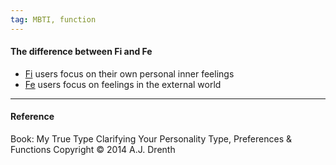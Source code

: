 ```yaml
---
tag: MBTI, function
---
```


#### The difference between Fi and Fe

- [Fi](obsidian://open?vault=dwarves&file=brain%2FHR%2FMBTI%2FIntroverted%20Feeling%20-%20Fi) users focus on their own personal inner feelings
- [Fe](obsidian://open?vault=dwarves&file=brain%2FHR%2FMBTI%2FExtroverted%20Feeling%20-%20Fe) users focus on feelings in the external world

---

#### Reference

Book: My True Type Clarifying Your Personality Type, Preferences & Functions Copyright © 2014 A.J. Drenth
